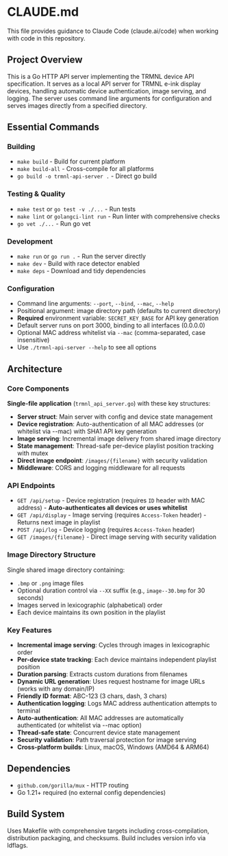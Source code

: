 # CLAUDE.md

This file provides guidance to Claude Code (claude.ai/code) when working with code in this repository.

## Project Overview

This is a Go HTTP API server implementing the TRMNL device API specification. It serves as a local API server for TRMNL e-ink display devices, handling automatic device authentication, image serving, and logging. The server uses command line arguments for configuration and serves images directly from a specified directory.

## Essential Commands

### Building
- `make build` - Build for current platform
- `make build-all` - Cross-compile for all platforms
- `go build -o trmnl-api-server .` - Direct go build

### Testing & Quality
- `make test` or `go test -v ./...` - Run tests
- `make lint` or `golangci-lint run` - Run linter with comprehensive checks
- `go vet ./...` - Run go vet

### Development
- `make run` or `go run .` - Run the server directly
- `make dev` - Build with race detector enabled
- `make deps` - Download and tidy dependencies

### Configuration
- Command line arguments: `--port`, `--bind`, `--mac`, `--help`
- Positional argument: image directory path (defaults to current directory)
- **Required** environment variable: `SECRET_KEY_BASE` for API key generation
- Default server runs on port 3000, binding to all interfaces (0.0.0.0)
- Optional MAC address whitelist via `--mac` (comma-separated, case insensitive)
- Use `./trmnl-api-server --help` to see all options

## Architecture

### Core Components

**Single-file application** (`trmnl_api_server.go`) with these key structures:

- **Server struct**: Main server with config and device state management
- **Device registration**: Auto-authentication of all MAC addresses (or whitelist via --mac) with SHA1 API key generation
- **Image serving**: Incremental image delivery from shared image directory
- **State management**: Thread-safe per-device playlist position tracking with mutex
- **Direct image endpoint**: `/images/{filename}` with security validation
- **Middleware**: CORS and logging middleware for all requests

### API Endpoints

- `GET /api/setup` - Device registration (requires `ID` header with MAC address) - **Auto-authenticates all devices or uses whitelist**
- `GET /api/display` - Image serving (requires `Access-Token` header) - Returns next image in playlist
- `POST /api/log` - Device logging (requires `Access-Token` header)
- `GET /images/{filename}` - Direct image serving with security validation

### Image Directory Structure

Single shared image directory containing:
- `.bmp` or `.png` image files
- Optional duration control via `--XX` suffix (e.g., `image--30.bmp` for 30 seconds)
- Images served in lexicographic (alphabetical) order
- Each device maintains its own position in the playlist

### Key Features

- **Incremental image serving**: Cycles through images in lexicographic order
- **Per-device state tracking**: Each device maintains independent playlist position
- **Duration parsing**: Extracts custom durations from filenames
- **Dynamic URL generation**: Uses request hostname for image URLs (works with any domain/IP)
- **Friendly ID format**: ABC-123 (3 chars, dash, 3 chars)
- **Authentication logging**: Logs MAC address authentication attempts to terminal
- **Auto-authentication**: All MAC addresses are automatically authenticated (or whitelist via --mac option)
- **Thread-safe state**: Concurrent device state management
- **Security validation**: Path traversal protection for image serving
- **Cross-platform builds**: Linux, macOS, Windows (AMD64 & ARM64)

## Dependencies

- `github.com/gorilla/mux` - HTTP routing
- Go 1.21+ required (no external config dependencies)

## Build System

Uses Makefile with comprehensive targets including cross-compilation, distribution packaging, and checksums. Build includes version info via ldflags.